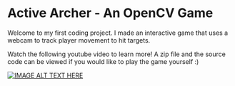 # Active Archer - An OpenCV Game

Welcome to my first coding project. I made an interactive game that uses a webcam to track player movement to hit targets.

Watch the following youtube video to learn more! A zip file and the source code can be viewed if you would like to play the game yourself :)

[![IMAGE ALT TEXT HERE](https://img.youtube.com/vi/sF_LzRn_sfY/0.jpg)](https://www.youtube.com/watch?v=sF_LzRn_sfY)
